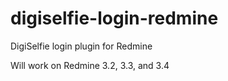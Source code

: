 # digiselfie-login-redmine
DigiSelfie login plugin for Redmine

Will work on Redmine 3.2, 3.3, and 3.4
